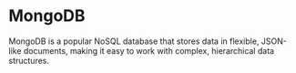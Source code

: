 # MongoDB
 MongoDB is a popular NoSQL database that stores data in flexible, JSON-like documents, making it easy to work with complex, hierarchical data structures.

